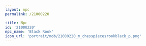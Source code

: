 ```yaml
---
layout: npc
permalink: /21000220

title: Npc
id: '21000220'
npc_name: 'Black Rook'
icon_url: 'portrait/mob/21000220_m_chesspiecesrookblack_p.png'
---
```

